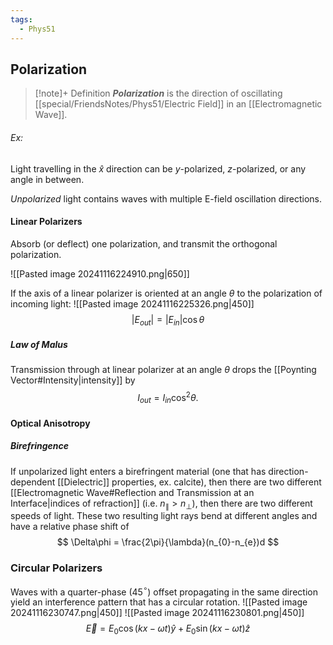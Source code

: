 ```yaml
---
tags:
  - Phys51
---
```

## Polarization 
 > [!note]+ Definition 
 > ***Polarization*** is the direction of oscillating [[special/FriendsNotes/Phys51/Electric Field]] in an [[Electromagnetic Wave]].
 > 
###### Ex: 
Light travelling in the $\hat{x}$ direction can be $y$-polarized, $z$-polarized, or any angle in between.

*Unpolarized* light contains waves with multiple E-field oscillation directions.



#### Linear Polarizers
Absorb (or deflect) one polarization, and transmit the orthogonal polarization.

![[Pasted image 20241116224910.png|650]]


If the axis of a linear polarizer is oriented at an angle $\theta$ to the polarization of incoming light:
![[Pasted image 20241116225326.png|450]]
$$
\lvert E_{out} \rvert = \lvert E_{in}\rvert \cos\theta
$$
##### Law of Malus
Transmission through at linear polarizer at an angle $\theta$ drops the [[Poynting Vector#Intensity|intensity]] by
$$
I_{out} = I_{in}\cos^{2}\theta .
$$



#### Optical Anisotropy
##### Birefringence
If unpolarized light enters a birefringent material (one that has direction-dependent [[Dielectric]] properties, ex. calcite), then there are two different [[Electromagnetic Wave#Reflection and Transmission at an Interface|indices of refraction]] (i.e. $n_{\parallel} > n_{\perp}$), then there are two different speeds of light. These two resulting light rays bend at different angles and have a relative phase shift of
$$
\Delta\phi = \frac{2\pi}{\lambda}(n_{0}-n_{e})d
$$


### Circular Polarizers
Waves with a quarter-phase (45$^{\circ}$) offset propagating in the same direction yield an interference pattern that has a circular rotation.
![[Pasted image 20241116230747.png|450]]
![[Pasted image 20241116230801.png|450]]
$$
\vec{E} = E_{0}\cos(kx-\omega t)\hat{y} + E_{0}\sin(kx-\omega t)\hat{z}
$$
